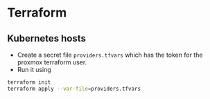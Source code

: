 # Terraform

## Kubernetes hosts

- Create a secret file `providers.tfvars` which has the token for the proxmox terraform user.
- Run it using

```bash
terraform init
terraform apply --var-file=providers.tfvars
```